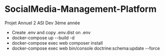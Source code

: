 # SocialMedia-Management-Platform
Projet Annuel 2 ASI Dev 3ème année



- Create .env and copy .env.dist on .env
- docker-compose up --build -d
- docker-compose exec web composer install
- docker-compose exec web bin/console doctrine:schema:update --force
